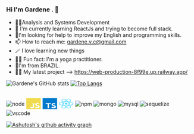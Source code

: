 ### Hi I'm Gardene . 👋

- 👩‍🎓Analysis and Systems Development 
- 🌱 I'm currently learning ReactJs and trying to become full stack.
- 🤔I'm looking for help to improve my English and programming skills.
- 📫 How to reach me: gardene.v.c@gmail.com
- 🪄 I love learning new things
- 🧘‍♀️ Fun fact: I'm a yoga practitioner.
- 📍I'm from BRAZIL.
- 👩‍💻 My latest project -->  https://web-production-8f99e.up.railway.app/


![Gardene's GitHub stats](https://github-readme-stats.vercel.app/api?username=Gardene10&show_icons=true&theme=radical)
[![Top Langs](https://github-readme-stats.vercel.app/api/top-langs/?username=Gardene10&layout=donut)](https://github.com/Gardene10/github-readme-stats)
<div style="display: inline_block"><br>
  <img align="center" alt="node" height="30" width="40" src="https://cdn.jsdelivr.net/gh/devicons/devicon/icons/nodejs/nodejs-original.svg">
  <img align="center" alt="Js" height="30" width="40" src="https://raw.githubusercontent.com/devicons/devicon/master/icons/javascript/javascript-plain.svg">
  <img align="center" alt="Ts" height="30" width="40" src="https://raw.githubusercontent.com/devicons/devicon/master/icons/typescript/typescript-plain.svg">
  <img align="center" alt="React" height="30" width="40" src="https://raw.githubusercontent.com/devicons/devicon/master/icons/react/react-original.svg">
   <img align="center" alt="npm" height="30" width="40" src="https://cdn.jsdelivr.net/gh/devicons/devicon/icons/npm/npm-original-wordmark.svg">
  <img align="center" alt="mongo" height="30" width="40" src="https://cdn.jsdelivr.net/gh/devicons/devicon/icons/mongodb/mongodb-original.svg">
  <img align="center" alt="mysql" height="30" width="40" src="https://cdn.jsdelivr.net/gh/devicons/devicon/icons/mysql/mysql-original.svg">
<img align="center" alt="sequelize" height="30" width="40"  src="https://cdn.jsdelivr.net/gh/devicons/devicon/icons/sequelize/sequelize-original.svg" />
  <img align="center" alt="vscode" height="30" width="40" src="https://cdn.jsdelivr.net/gh/devicons/devicon/icons/visualstudio/visualstudio-plain.svg">
</div>

[![Ashutosh's github activity graph](https://github-readme-activity-graph.vercel.app/graph?username=Gardene10&bg_color=1a1e1c&color=3a8439&line=be2d92&point=5cb6bc&area=true&hide_border=true)](https://github.com/ashutosh00710/github-readme-activity-graph)
